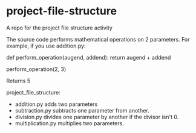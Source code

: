 # project-file-structure
A repo for the project file structure activity

The source code performs mathematical operations on 2 parameters.
For example, if you use addition.py:

def perform_operation(augend, addend):
    return augend + addend

perform_operation(2, 3)

Returns 5

project_file_structure:

- addition.py adds two parameters
- subtraction.py subtracts one parameter from another.
- division.py divides one parameter by another if the divisor isn't 0.
- multiplication.py multiplies two parameters.
